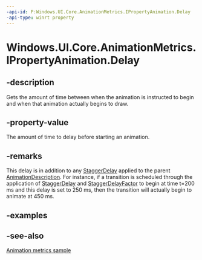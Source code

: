 ```yaml
---
-api-id: P:Windows.UI.Core.AnimationMetrics.IPropertyAnimation.Delay
-api-type: winrt property
---
```


<!-- Property syntax
public Windows.Foundation.TimeSpan Delay { get; }
-->

# Windows.UI.Core.AnimationMetrics.IPropertyAnimation.Delay

## -description
Gets the amount of time between when the animation is instructed to begin and when that animation actually begins to draw.

## -property-value
The amount of time to delay before starting an animation.

## -remarks
This delay is in addition to any [StaggerDelay](animationdescription_staggerdelay.md) applied to the parent [AnimationDescription](animationdescription.md). For instance, if a transition is scheduled through the application of [StaggerDelay](animationdescription_staggerdelay.md) and [StaggerDelayFactor](animationdescription_staggerdelayfactor.md) to begin at time t=200 ms and this delay is set to 250 ms, then the transition will actually begin to animate at 450 ms.

## -examples

## -see-also
[Animation metrics sample](https://github.com/microsoft/Windows-universal-samples/tree/master/Samples/AnimationMetrics)

